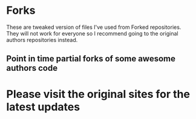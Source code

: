 # Forks
These are tweaked version of files I've used from Forked repositories.  
They will not work for everyone so I recommend going to the original authors repositories instead.

## Point in time partial forks of some awesome authors code

# Please visit the original sites for the latest updates
